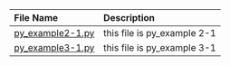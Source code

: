 | File Name                                                    | Description                 |
|:-------------------------------------------------------------|:----------------------------|
| [py_example2-1.py](example_code/Python/SEG/py_example2-1.py) | this file is py_example 2-1 |
| [py_example3-1.py](example_code/Python/SEG/py_example3-1.py) | this file is py_example 3-1 |